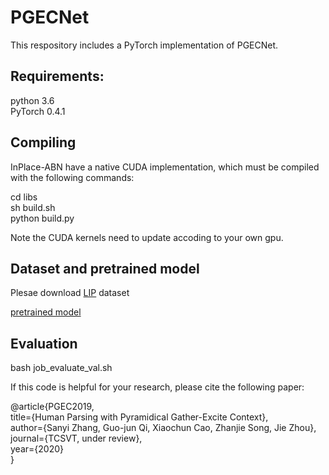 # PGECNet
This respository includes a PyTorch implementation of PGECNet. 

## Requirements:<br>
python 3.6<br>
PyTorch 0.4.1<br>

## Compiling<br>
InPlace-ABN have a native CUDA implementation, which must be compiled with the following commands:<br>

cd libs<br>
sh build.sh<br>
python build.py<br>

Note the CUDA kernels need to update accoding to your own gpu.<br>

## Dataset and pretrained model<br>
Plesae download [LIP](http://sysu-hcp.net/lip/overview.php) dataset<br>

[pretrained model](https://tjueducn-my.sharepoint.com/personal/zhangsanyi_tju_edu_cn/_layouts/15/onedrive.aspx?id=%2Fpersonal%2Fzhangsanyi%5Ftju%5Fedu%5Fcn%2FDocuments%2FPGECNet%5Fcode%2Fsnapshots%5FPGECNet%2FPGECNet%5FLIP%5Ftrain%2Epth&parent=%2Fpersonal%2Fzhangsanyi%5Ftju%5Fedu%5Fcn%2FDocuments%2FPGECNet%5Fcode%2Fsnapshots%5FPGECNet&originalPath=aHR0cHM6Ly90anVlZHVjbi1teS5zaGFyZXBvaW50LmNvbS86dTovZy9wZXJzb25hbC96aGFuZ3NhbnlpX3RqdV9lZHVfY24vRVl1UG5VS0gtMlJFaU1IMmQ4S043dVVCMVpKalJDT2NSNXBZNHMwdVVGRnRUdz9ydGltZT1UYWNreTFMSDEwZw)

## Evaluation<br>
bash job_evaluate_val.sh<br>

If this code is helpful for your research, please cite the following paper:

@article{PGEC2019,<br>
  title={Human Parsing with Pyramidical Gather-Excite Context},<br>
  author={Sanyi Zhang, Guo-jun Qi, Xiaochun Cao, Zhanjie Song, Jie Zhou},<br>
  journal={TCSVT, under review},<br>
  year={2020}<br>
}
